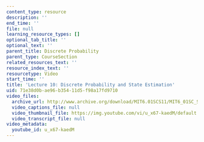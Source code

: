 ```yaml
---
content_type: resource
description: ''
end_time: ''
file: null
learning_resource_types: []
optional_tab_title: ''
optional_text: ''
parent_title: Discrete Probability
parent_type: CourseSection
related_resources_text: ''
resource_index_text: ''
resourcetype: Video
start_time: ''
title: 'Lecture 10: Discrete Probability and State Estimation'
uid: 71e38d0b-ae96-b354-11d5-f98a17fd9710
video_files:
  archive_url: http://www.archive.org/download/MIT6.01SCS11/MIT6_01SC_S11_lec10_300k.mp4
  video_captions_file: null
  video_thumbnail_file: https://img.youtube.com/vi/u_x67-kaedM/default.jpg
  video_transcript_file: null
video_metadata:
  youtube_id: u_x67-kaedM
---
```

